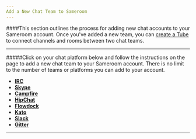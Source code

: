 ```yaml
---
Add a New Chat Team to Sameroom
---
```


####This section outlines the process for adding new chat accounts to your Sameroom account. Once you've added a new team, you can [create a Tube](/getting-started/en/tubes-portals/tubes) to connect channels and rooms between two chat teams.

---
#####Click on your chat platform below and follow the instructions on the page to add a new chat team to your Sameroom account. There is no limit to the number of teams or platforms you can add to your account.

- [**IRC**](/getting-started/en/accounts/irc)
- [**Skype**](/getting-started/en/accounts/skype)
- [**Campfire**](/getting-started/en/accounts/campfire)
- [**HipChat**](/getting-started/en/accounts/hipchat)   
- [**Flowdock**](/getting-started/en/accounts/flowdock) 
- [**Kato**](/getting-started/en/accounts/kato)  
- [**Slack**](/getting-started/en/accounts/slack) 
- [**Gitter**](/getting-started/en/accounts/gitter)

---
